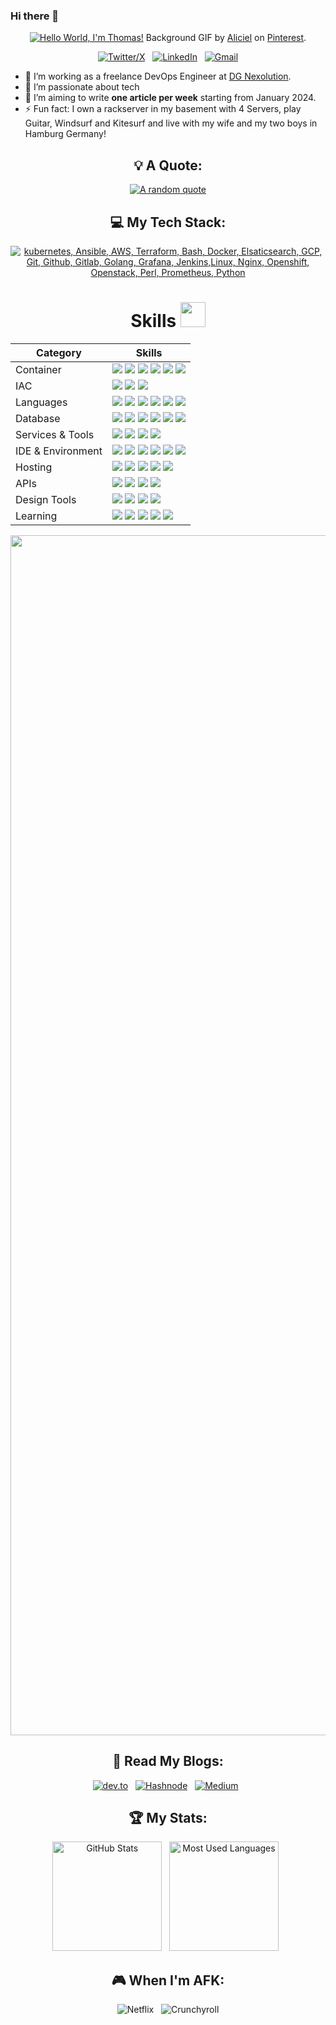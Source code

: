 ### Hi there 👋

<!--
**thedevopszone/thedevopszone** is a ✨ _special_ ✨ repository because its `README.md` (this file) appears on your GitHub profile.

Here are some ideas to get you started:

- 🔭 I’m currently working on ...
- 🌱 I’m currently learning ...
- 👯 I’m looking to collaborate on ...
- 🤔 I’m looking for help with ...
- 💬 Ask me about ...
- 📫 How to reach me: ...
- 😄 Pronouns: ...
- ⚡ Fun fact: ...
-->

<div align="center">

[![Hello World, I'm Thomas!](assets/header.gif)](https://github.com/thedevopszone)
Background GIF by [Aliciel](https://www.pinterest.com/pin/5277724550564022/) on [Pinterest](https://www.pinterest.com/).

[![Twitter/X](https://skillicons.dev/icons?i=twitter)](https://twitter.com/kshyun28) &nbsp;
[![LinkedIn](https://skillicons.dev/icons?i=linkedin)](https://www.linkedin.com/in/jaspergabriel/) &nbsp;
[![Gmail](https://skillicons.dev/icons?i=gmail)](mailto:tmundt@softxpert.de?subject=Hello%20Thomas,%20From%20Github)

</div>

- 🔭 I’m working as a freelance DevOps Engineer at [DG Nexolution](https://www.linkedin.com/company/p33r-finance/).
- 🌱 I’m passionate about tech
- 📝 I’m aiming to write **one article per week** starting from January 2024.
- ⚡ Fun fact: I own a rackserver in my basement with 4 Servers, play Guitar, Windsurf and Kitesurf and live with my wife and my two boys in Hamburg Germany!

<div align="center">

## 💡 A Quote:

[![A random quote](https://quotes-github-readme.vercel.app/api?type=horizontal&theme=dark)](https://github.com/piyushsuthar/github-readme-quotes)

## 💻 My Tech Stack:

[![kubernetes, Ansible, AWS, Terraform, Bash, Docker, Elsaticsearch, GCP, Git, Github, Gitlab, Golang, Grafana, Jenkins,Linux, Nginx, Openshift, Openstack, Perl, Prometheus, Python](https://skillicons.dev/icons?i=kubernetes,ansible,aws,terraform,bash,docker,elasticsearch,gcp,git,github,gitlab,go,grafana,jenkins,linux,nginx,openshift,openstack,perl,prometheus,py)](https://skillicons.dev)



# Skills <img src='https://user-images.githubusercontent.com/74038190/206662607-d9e7591e-bbf9-42f9-9386-29efc927bc16.gif' width="40"> 

| Category        | Skills        |
|-----------------|---------------|
| Container| <img src="https://img.shields.io/badge/Kubernetes-326CE5?style=for-the-badge&logo=kubernetes&logoColor=white"/> <img src="https://img.shields.io/badge/Docker-2496ED?style=for-the-badge&logo=docker&logoColor=white"/> <img src="https://img.shields.io/badge/Podman-892CA0?style=for-the-badge&logo=podman&logoColor=white"/> <img src="https://img.shields.io/badge/Openshift-EE0000?style=for-the-badge&logo=redhatopenshift&logoColor=white"/> <img src="https://img.shields.io/badge/Rancher-0075A8?style=for-the-badge&logo=rancher&logoColor=white"/> <img src="https://img.shields.io/badge/Openstack-ED1944?style=for-the-badge&logo=openstack&logoColor=white"/> |
| IAC| <img src="https://img.shields.io/badge/Terraform-844FBA?style=for-the-badge&logo=terraform&logoColor=white"/> <img src="https://img.shields.io/badge/Ansible-844FBA?style=for-the-badge&logo=ansible&logoColor=white"/> <img src="https://img.shields.io/badge/AWX-844FBA?style=for-the-badge&logo=awx&logoColor=white"/>|
| Languages       | <img src="https://img.shields.io/badge/Python-844FBA?style=for-the-badge&logo=python&logoColor=white"/> <img src="https://img.shields.io/badge/Golang-844FBA?style=for-the-badge&logo=golang&logoColor=white"/> <img src="https://img.shields.io/badge/Bash-844FBA?style=for-the-badge&logo=bash&logoColor=white"/> <img src="https://img.shields.io/badge/JavaScript-323330?style=for-the-badge&logo=javascript&logoColor=F7DF1E"/> <img src="https://img.shields.io/badge/C%2B%2B-00599C?style=for-the-badge&logo=c%2B%2B&logoColor=white"/> <img src="https://img.shields.io/badge/C-00599C?style=for-the-badge&logo=c&logoColor=white"/> |
| Database | <img src="https://img.shields.io/badge/MongoDB-4EA94B?style=for-the-badge&logo=mongodb&logoColor=white"/> <img src="https://img.shields.io/badge/GraphQl-E10098?style=for-the-badge&logo=graphql&logoColor=white" /> <img src="https://img.shields.io/badge/Airtable-18BFFF?style=for-the-badge&logo=Airtable&logoColor=white" /> <img src="https://img.shields.io/badge/Oracle-F80000?style=for-the-badge&logo=oracle&logoColor=black" /> <img src="https://img.shields.io/badge/mongoose-880000?style=for-the-badge&logo=udacity&logoColor=white" /> <img src="https://img.shields.io/badge/MySQL-005C84?style=for-the-badge&logo=mysql&logoColor=white"/> |
| Services & Tools| <img src="https://img.shields.io/badge/Hasura-1EB4D4?style=for-the-badge&logo=hasura&logoColor=white" /> <a href="https://github.com/Anmol-Baranwal"><img src="https://img.shields.io/badge/GitHub-000000?style=for-the-badge&logo=github&logoColor=white"/></a> <img src="https://img.shields.io/badge/GIT-E44C30?style=for-the-badge&logo=git&logoColor=white"/> <img src="https://img.shields.io/badge/firebase-ffca28?style=for-the-badge&logo=firebase&logoColor=black"/> |
| IDE & Environment | <img src="https://img.shields.io/badge/VSCode-0078D4?style=for-the-badge&logo=visual%20studio%20code&logoColor=white" /> <img src="https://img.shields.io/badge/replit-F26207?style=for-the-badge&logo=replit&logoColor=white" /> <img src="https://img.shields.io/badge/Codesandbox-000000?style=for-the-badge&logo=CodeSandbox&logoColor=white" /> <img src="https://img.shields.io/badge/Hyper-000000?style=for-the-badge&logo=hyper&logoColor=white" /> <img src="https://img.shields.io/badge/Google_chrome-4285F4?style=for-the-badge&logo=Google-chrome&logoColor=white" /> <img src="https://img.shields.io/badge/eslint-3A33D1?style=for-the-badge&logo=eslint&logoColor=white" /> |
| Hosting         | <img src="https://img.shields.io/badge/Vercel-000000?style=for-the-badge&logo=vercel&logoColor=white"/> <img src="https://img.shields.io/badge/Netlify-00C7B7?style=for-the-badge&logo=netlify&logoColor=white"/> <img src="https://img.shields.io/badge/Heroku-430098?style=for-the-badge&logo=heroku&logoColor=white"/> <img src="https://img.shields.io/badge/Render-46E3B7?style=for-the-badge&logo=render&logoColor=white"/> <img src="https://img.shields.io/badge/Railway-131415?style=for-the-badge&logo=railway&logoColor=white"/> |
| APIs | <img src="https://img.shields.io/badge/Postman-FF6C37?style=for-the-badge&logo=Postman&logoColor=white" /> <img src="https://img.shields.io/badge/Twilio-F22F46?style=for-the-badge&logo=Twilio&logoColor=white" /> <img src="https://img.shields.io/badge/Unsplash-000000?style=for-the-badge&logo=Unsplash&logoColor=white" /> <img src="https://img.shields.io/badge/foursquare-3333FF?style=for-the-badge&logo=Unsplash&logoColor=white" /> |
| Design Tools    | <img src="https://img.shields.io/badge/Adobe%20XD-470137?style=for-the-badge&logo=Adobe%20XD&logoColor=#FF61F6"/> <img src="https://img.shields.io/badge/Adobe%20Illustrator-FF9A00?style=for-the-badge&logo=adobe%20illustrator&logoColor=white"/> <img src="https://img.shields.io/badge/Figma-F24E1E?style=for-the-badge&logo=figma&logoColor=white"/> <a href="https://dribbble.com/Anmol-Baranwal/"><img src="https://img.shields.io/badge/Dribbble-EA4C89?style=for-the-badge&logo=dribbble&logoColor=white" /></a> |
| Learning | <a href="https://www.coursera.org/user/69e4ae79233b116200019fb3f9111083"><img src="https://img.shields.io/badge/Coursera-0056D2?style=for-the-badge&logo=Coursera&logoColor=white" /></a> <img src="https://img.shields.io/badge/scrimba-2B283A?style=for-the-badge&logo=scrimba&logoColor=white" /> <img src="https://img.shields.io/badge/freecodecamp-27273D?style=for-the-badge&logo=freecodecamp&logoColor=white" /> <img src="https://img.shields.io/badge/Udemy-EC5252?style=for-the-badge&logo=Udemy&logoColor=white" /> <img src="https://img.shields.io/badge/Udacity-02B3E4?style=for-the-badge&logo=udacity&logoColor=white" /> |
  
<img src="https://www.animatedimages.org/data/media/562/animated-line-image-0184.gif" width="1920" />

<br>



## 📖 Read My Blogs:

<p>
    <a target="_blank"href="https://dev.to/tmundt"><img alt="dev.to" src="https://img.shields.io/badge/dev.to-0A0A0A?style=for-the-badge&logo=dev.to&logoColor=white" /></a>&nbsp;&nbsp;
    <a target="_blank"href="https://thedevopszone.hashnode.dev/"><img alt="Hashnode" src="https://img.shields.io/badge/Hashnode-2962FF?style=for-the-badge&logo=hashnode&logoColor=white" /></a>&nbsp;&nbsp;
    <a target="_blank"href="https://medium.com/@mundt_thomas"><img alt="Medium" src="https://img.shields.io/badge/Medium-12100E?style=for-the-badge&logo=medium&logoColor=white" /></a>&nbsp;&nbsp;
</p>

## 🏆 My Stats:

<p>
    <img height=175 alt="GitHub Stats" src="https://github-readme-stats.vercel.app/api?username=thedevopszone&show_icons=true&count_private=true&theme=dark" />&nbsp;&nbsp;
    <img height=175 alt="Most Used Languages" src="https://github-readme-stats.vercel.app/api/top-langs/?username=thedevopszone&layout=compact&theme=dark" />&nbsp;&nbsp;
</p>



## 🎮 When I'm AFK:

![Netflix](https://img.shields.io/badge/Netflix-E50914?style=for-the-badge&logo=netflix&logoColor=white) &nbsp;
![Crunchyroll](https://img.shields.io/badge/Crunchyroll-F47521?style=for-the-badge&logo=crunchyroll&logoColor=white)

</div>

